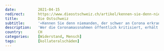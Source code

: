 ```yaml
---
date:          2021-04-15
redirect:      https://www.dieostschweiz.ch/artikel/kennen-sie-denn-niemanden-der-schwer-an-corona-erkrankt-ist-YrmNKKl
title:         Die Ostschweiz
subtitle:      '«Kennen Sie denn niemanden, der schwer an Corona erkrankt ist?»'
description:   'Wer die Coronamassnahmen öffentlich kritisiert, erhält Reaktionen. Per E-Mail, telefonisch, in den sozialen Medien. Etwa jede zweite Rückmeldung dreht sich um die Frage, ob man denn selbst niemanden kenne, der betroffen sei. Dann würde man es sicher anders sehen. Die Antwort ist: Nein, selbst wenn.'
country:       CH
categories:    [Widerstand, Mensch]
tags:          [kollateralschäden]
---
```

